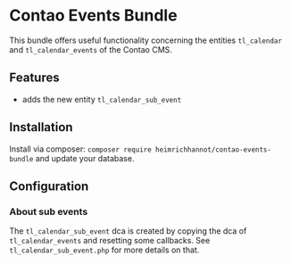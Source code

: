 # Contao Events Bundle

This bundle offers useful functionality concerning the entities `tl_calendar` and `tl_calendar_events` of the Contao CMS.

## Features

- adds the new entity `tl_calendar_sub_event`

## Installation

Install via composer: `composer require heimrichhannot/contao-events-bundle` and update your database.

## Configuration

### About sub events

The `tl_calendar_sub_event` dca is created by copying the dca of `tl_calendar_events` and resetting some callbacks. See `tl_calendar_sub_event.php` for more details on that.